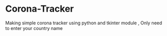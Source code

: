 # Corona-Tracker
Making simple corona tracker using python and tkinter module , Only need to enter your country name 
